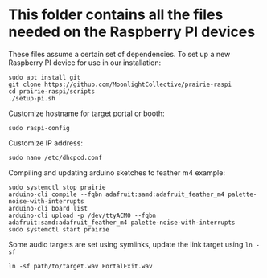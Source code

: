 # This folder contains all the files needed on the Raspberry PI devices 
These files assume a certain set of dependencies.
To set up a new Raspberry PI device for use in our installation:

```
sudo apt install git
git clone https://github.com/MoonlightCollective/prairie-raspi
cd prairie-raspi/scripts
./setup-pi.sh
```
Customize hostname for target portal or booth: 
```
sudo raspi-config
```
Customize IP address:
```
sudo nano /etc/dhcpcd.conf
```

Compiling and updating arduino sketches to feather m4 example:
```
sudo systemctl stop prairie
arduino-cli compile --fqbn adafruit:samd:adafruit_feather_m4 palette-noise-with-interrupts
arduino-cli board list
arduino-cli upload -p /dev/ttyACM0 --fqbn adafruit:samd:adafruit_feather_m4 palette-noise-with-interrupts
sudo systemctl start prairie
```

Some audio targets are set using symlinks, update the link target using `ln -sf`
```
ln -sf path/to/target.wav PortalExit.wav
```
